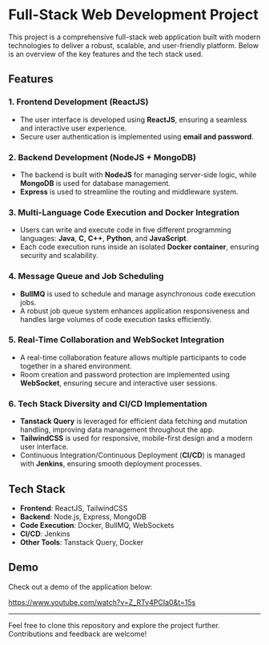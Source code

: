 # Full-Stack Web Development Project

This project is a comprehensive full-stack web application built with modern technologies to deliver a robust, scalable, and user-friendly platform. Below is an overview of the key features and the tech stack used.

## Features

### 1. **Frontend Development (ReactJS)**
- The user interface is developed using **ReactJS**, ensuring a seamless and interactive user experience.
- Secure user authentication is implemented using **email and password**.

### 2. **Backend Development (NodeJS + MongoDB)**
- The backend is built with **NodeJS** for managing server-side logic, while **MongoDB** is used for database management.
- **Express** is used to streamline the routing and middleware system.

### 3. **Multi-Language Code Execution and Docker Integration**
- Users can write and execute code in five different programming languages: **Java**, **C**, **C++**, **Python**, and **JavaScript**.
- Each code execution runs inside an isolated **Docker container**, ensuring security and scalability.

### 4. **Message Queue and Job Scheduling**
- **BullMQ** is used to schedule and manage asynchronous code execution jobs.
- A robust job queue system enhances application responsiveness and handles large volumes of code execution tasks efficiently.

### 5. **Real-Time Collaboration and WebSocket Integration**
- A real-time collaboration feature allows multiple participants to code together in a shared environment.
- Room creation and password protection are implemented using **WebSocket**, ensuring secure and interactive user sessions.

### 6. **Tech Stack Diversity and CI/CD Implementation**
- **Tanstack Query** is leveraged for efficient data fetching and mutation handling, improving data management throughout the app.
- **TailwindCSS** is used for responsive, mobile-first design and a modern user interface.
- Continuous Integration/Continuous Deployment (**CI/CD**) is managed with **Jenkins**, ensuring smooth deployment processes.

## Tech Stack

- **Frontend**: ReactJS, TailwindCSS
- **Backend**: Node.js, Express, MongoDB
- **Code Execution**: Docker, BullMQ, WebSockets
- **CI/CD**: Jenkins
- **Other Tools**: Tanstack Query, Docker

## Demo

Check out a demo of the application below:

https://www.youtube.com/watch?v=Z_RTv4PCIa0&t=15s

---

Feel free to clone this repository and explore the project further. Contributions and feedback are welcome!
